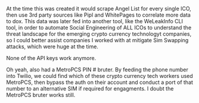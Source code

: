 At the time this was created it would scrape Angel List for every single ICO, then use 3rd party sources like Pipl and WhitePages to correlate more data to dox. 
This data was later fed into another tool, like the WeLeakInfo CLI tool, in order to automate Social Engineering of ALL ICOs to understand the threat landscape for the emerging crypto currency technologyt companies, so I could better assist companies I worked with at mitigate Sim Swapping attacks, which were huge at the time. 

None of the API keys work anymore.

Oh yeah, also had a MetroPCS PIN # bruter. By feeding the phone number into Twilio, we could find which of these crypto currency tech workers used MetroPCS, then bypass the auth on their account and conduct a port of that number to an alternative SIM if required for engagments. I doubt the MetroPCS bruter works still. 
